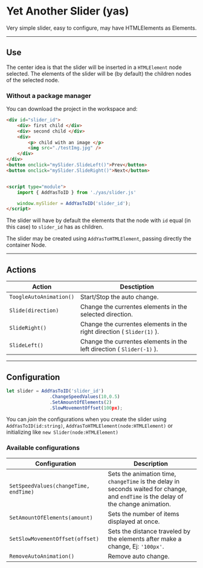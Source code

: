 # Yet Another Slider (yas)

Very simple slider, easy to configure, may have HTMLElements as Elements.



---
## Use 
The center idea is that the slider will be inserted in a `HTMLElement` node selected. The elements of the slider will be (by default) the children nodes of the selected node.

### Without a package manager
You can download the project in the workspace and:
```html
<div id="slider_id">
    <div> first child </div>
    <div> second child </div>
    <div> 
        <p> child with an image </p>
        <img src="./testImg.jpg" /> 
    </div>
</div>
<button onclick="mySlider.SlideLeft()">Prev</button>
<button onclick="mySlider.SlideRight()">Next</button>


<script type="module">
    import { AddYasToID } from './yas/slider.js'

    window.mySlider = AddYasToID('slider_id');
</script>
``` 
The slider will have by default the elements that the node with `id` equal (in this case) to `slider_id` has as children.

The slider may be created using `AddYasToHTMLElement`, passing directly the container Node.

---
## Actions
Action | Desctiption
---|---
`ToogleAutoAnimation()`| Start/Stop the auto change.
`Slide(direction)`|Change the currentes elements in the selected direction.
`SlideRight()`|Change the currentes elements in the right direction ( `Slider(1)` ).
`SlideLeft()`|Change the currentes elements in the left  direction ( `Slider(-1)` ).


---
## Configuration

```js
let slider = AddYasToID('slider_id')
                .ChangeSpeedValues(10,0.5)
                .SetAmountOfElements(2)
                .SlowMovementOffset(100px);

```
You can _join_ the configurations when you create the slider using `AddYasToID(id:string)`, `AddYasToHTMLElement(node:HTMLElement)` or initializing like `new Slider(node:HTMLElement)` 

### Available configurations


Configuration | Description  
--- | --- | 
`SetSpeedValues(changeTime, endTime)`  | Sets the animation time, `changeTime` is the delay in seconds waited for change, and `endTime` is  the delay of the change animation.
`SetAmountOfElements(amount)` |   Sets the number of items displayed at once.
`SetSlowMovementOffset(offset)` | Sets the distance traveled by the elements after make a change, Ej: `'100px'`. 
`RemoveAutoAnimation()` | Remove auto change. 
